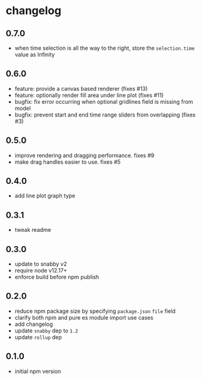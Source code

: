 # changelog

## 0.7.0
* when time selection is all the way to the right, store the `selection.time` value as Infinity


## 0.6.0
* feature: provide a canvas based renderer (fixes #13)
* feature: optionally render fill area under line plot (fixes #11)
* bugfix: fix error occurring when optional gridlines field is missing from model
* bugfix: prevent start and end time range sliders from overlapping (fixes #3)


## 0.5.0
* improve rendering and dragging performance. fixes #9
* make drag handles easier to use. fixes #5


## 0.4.0

* add line plot graph type


## 0.3.1

* tweak readme


## 0.3.0

* update to snabby v2
* require node v12.17+
* enforce build before npm publish


## 0.2.0

* reduce npm package size by specifying `package.json` `file` field
* clarify both npm and pure es module import use cases
* add changelog
* update `snabby` dep to `1.2`
* update `rollup` dep


## 0.1.0

* initial npm version
